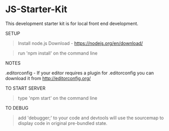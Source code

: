 # JS-Starter-Kit

This development starter kit is for local front end development.

SETUP

>Install node.js
	Download - https://nodejs.org/en/download/
	
>run 'npm install' on the command line

NOTES

.editorconfig - If your editor requires a plugin for .editorconfig you can download it from http://editorconfig.org/

TO START SERVER

>type 'npm start' on the command line

TO DEBUG

>add 'debugger;' to your code and devtools will use the sourcemap to display code in original pre-bundled state.
